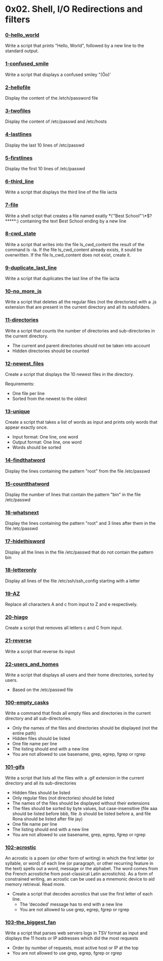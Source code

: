 # 0x02. Shell, I/O Redirections and filters

### [0-hello_world](https://github.com/MrGiddy/alx-system_engineering-devops/blob/main/0x02-shell_redirections/0-hello_world)
Write a script that prints "Hello, World", followed by a new line to the standard output.

### [1-confused_smile](https://github.com/MrGiddy/alx-system_engineering-devops/blob/main/0x02-shell_redirections/1-confused_smiley)
Write a script that displays a confused smiley "(Ôo)'

### [2-hellofile](https://github.com/MrGiddy/alx-system_engineering-devops/blob/main/0x02-shell_redirections/2-hellofile)
Display the content of the /etch/password file

### [3-twofiles](https://github.com/MrGiddy/alx-system_engineering-devops/blob/main/0x02-shell_redirections/3-twofiles)
Display the content of /etc/passwd and /etc/hosts

### [4-lastlines](https://github.com/MrGiddy/alx-system_engineering-devops/blob/main/0x02-shell_redirections/4-lastlines)
Display the last 10 lines of /etc/passwd

### [5-firstlines](https://github.com/MrGiddy/alx-system_engineering-devops/blob/main/0x02-shell_redirections/5-firstlines)
Display the first 10 lines of /etc/passwd

### [6-third_line](https://github.com/MrGiddy/alx-system_engineering-devops/blob/main/0x02-shell_redirections/6-third_line)
Write a script that displays the third line of the file iacta

### [7-file](https://github.com/MrGiddy/alx-system_engineering-devops/blob/main/0x02-shell_redirections/7-file)
Write a shell sctipt that creates a file named exatly \*\\'"Best School"\'\\*$\?\*\*\*\*\*:) containing the text Best School ending by a new line

### [8-cwd_state](https://github.com/MrGiddy/alx-system_engineering-devops/blob/main/0x02-shell_redirections/8-cwd_state)
Write a script that writes into the file ls_cwd_content the result of the command ls -la. If the file ls_cwd_content already exists, it sould be overwritten. If the file ls_cwd_content does not exist, create it.

### [9-duplicate_last_line](https://github.com/MrGiddy/alx-system_engineering-devops/blob/main/0x02-shell_redirections/9-duplicate_last_line)
Write a script that duplicates the last line of the file iacta

### [10-no_more_js](https://github.com/MrGiddy/alx-system_engineering-devops/blob/main/0x02-shell_redirections/10-no_more_js)
Write a script that deletes all the regular files (not the directories) with a .js extension that are present in the current directory and all its subfolders.

### [11-directories](https://github.com/MrGiddy/alx-system_engineering-devops/blob/main/0x02-shell_redirections/11-directories)
Write a script that counts the number of directories and sub-directories in the current directory.
* The current and parent directories should not be taken into account
* Hidden directories should be counted

### [12-newest_files](https://github.com/MrGiddy/alx-system_engineering-devops/blob/main/0x02-shell_redirections/12-newestfiles)
Create a script that displays the 10 newest files in the directory.

Requirements:
* One file per line
* Sorted from the newest to the oldest

### [13-unique](https://github.com/MrGiddy/alx-system_engineering-devops/blob/main/0x02-shell_redirections/13-unique)
Create a script that takes a list of words as input and prints only words that appear exactly once.
* Input format: One line, one word
* Output format: One line, one word
* Words should be sorted

### [14-findthatword](https://github.com/MrGiddy/alx-system_engineering-devops/blob/main/0x02-shell_redirections/14-findthatword)
Display the lines containing the pattern "root" from the file /etc/passwd

### [15-countthatword](https://github.com/MrGiddy/alx-system_engineering-devops/blob/main/0x02-shell_redirections/15-countthatword)
Display the number of lines that contain the pattern "bin" in the file /etc/passwd

### [16-whatsnext](https://github.com/MrGiddy/alx-system_engineering-devops/blob/main/0x02-shell_redirections/16-whatsnext)
Display the lines containing the pattern "root" and 3 lines after them in the file /etc/passwd

### [17-hidethisword](https://github.com/MrGiddy/alx-system_engineering-devops/blob/main/0x02-shell_redirections/17-hidethisword)
Display all the lines in the file /etc/passwd that do not contain the pattern bin

### [18-letteronly](https://github.com/MrGiddy/alx-system_engineering-devops/blob/main/0x02-shell_redirections/18-letteronly)
Display all lines of the file /etc/ssh/ssh_config starting with a letter

### [19-AZ](https://github.com/MrGiddy/alx-system_engineering-devops/blob/main/0x02-shell_redirections/19-AZ)
Replace all characters A and c from input to Z and e respectively.

### [20-hiago](https://github.com/MrGiddy/alx-system_engineering-devops/blob/main/0x02-shell_redirections/20-hiago)
Create a script that removes all letters c and C from input.

### [21-reverse](https://github.com/MrGiddy/alx-system_engineering-devops/blob/main/0x02-shell_redirections/21-reverse)
Write a script that reverse its input

### [22-users_and_homes](https://github.com/MrGiddy/alx-system_engineering-devops/blob/main/0x02-shell_redirections/22-users_and_homes)
Write a script that displays all users and their home directories, sorted by users.
* Based on the /etc/passwd file

### [100-empty_casks](https://github.com/MrGiddy/alx-system_engineering-devops/blob/main/0x02-shell_redirections/100-empty_casks)
Write a command that finds all empty files and directories in the current directory and all sub-directories.
* Only the names of the files and directories should be displayed (not the entire path)
* Hidden files should be listed
* One file name per line
* The listing should end with a new line
* You are not allowed to use basename, grep, egrep, fgrep or rgrep

### [101-gifs](https://github.com/MrGiddy/alx-system_engineering-devops/blob/main/0x02-shell_redirections/101-gifs)
Write a script that lists all the files with a .gif extension in the current directory and all its sub-directories
* Hidden files should be listed
* Only regular files (not directories) should be listed
* The names of the files should be displayed without their extensions
* The files should be sorted by byte values, but case-insensitive (file aaa should be listed before bbb, file .b should be listed before a, and file Rona should be listed after file jay)
* One file name per line
* The listing should end with a new line
* You are not allowed to use basename, grep, egrep, fgrep or rgrep

### [102-acrostic](https://github.com/MrGiddy/alx-system_engineering-devops/blob/main/0x02-shell_redirections/102-acrostic)
An acrostic is a poem (or other form of writing) in which the first letter (or syllable, or word) of each line (or paragraph, or other recurring feature in the text) spells out a word, message or the alphabet. The word comes from the French acrostiche from post-classical Latin acrostichis). As a form of constrained writing, an acrostic can be used as a mnemonic device to aid memory retrieval. Read more.

* Create a script that decodes acrostics that use the first letter of each line.
    * The ‘decoded’ message has to end with a new line
    * You are not allowed to use grep, egrep, fgrep or rgrep

### [103-the_biggest_fan](https://github.com/MrGiddy/alx-low_level_programming/blob/main/0x01-variables_if_else_while/103-the_biggest_fan)
Write a script that parses web servers logs in TSV format as input and displays the 11 hosts or IP addresses which did the most requests
* Order by number of requests, most active host or IP at the top
* You are not allowed to use grep, egrep, fgrep or rgrep
